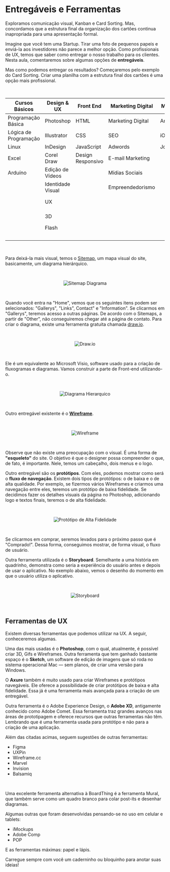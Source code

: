 # Entregáveis e Ferramentas

Exploramos comunicação visual, Kanban e Card Sorting. Mas, concordamos que a estrutura final da organização dos cartões continua inapropriada para uma apresentação formal.

Imagine que você tem uma Startup. Tirar uma foto de pequenos papeis e enviá-la aos investidores não parece a melhor opção. Como profissionais de UX, temos que saber como entregar o nosso trabalho para os clientes. Nesta aula, comentaremos sobre algumas opções de **entregáveis**.

Mas como podemos entregar os resultados? Começaremos pelo exemplo do Card Sorting. Criar uma planilha com a estrutura final dos cartões é uma opção mais profissional.

<br>

Cursos Básicos | Design & UX | Front End | Marketing Digital | Mobile | Programação
------------ | ------------- | ------------- | ------------- | ------------- | -------------
Programação Básica | Photoshop | HTML | Marketing Digital | Android | Java
Lógica de Programação | Illustrator | CSS | SEO | iOS | PHP
Linux | InDesign | JavaScript | Adwords | Jogos | C# e .NET
Excel | Corel Draw | Design Responsivo | E-mail Marketing |  | Python
Arduíno | Edição de Vídeos |  | Mídias Sociais |  | Ruby
&nbsp;  | Identidade Visual |  | Empreendedorismo |  | Banco de Dados
&nbsp;  | UX | |  |  | Lógica de Programação
&nbsp;  | 3D |  | | | Programação Básica
&nbsp;  | Flash |  |  |  | Framework
&nbsp;  |  |  |  |  | Infraestrutura
    
<br>

Para deixá-la mais visual, temos o [Sitemap](https://www.xml-sitemaps.com/), um mapa visual do site, basicamente, um diagrama hierárquico.

<br>

<div align="center">

![Sitemap Diagrama](images/sitemap-diagrama.png)

</div>

<br>


Quando você entra na "Home", vemos que os seguintes itens podem ser selecionados: "Gallerys", "Links", Contact" e "Information". Se clicarmos em "Gallerys", teremos acesso a outras páginas. De acordo com o Sitemaps, a partir de "Other", não conseguiremos chegar até a página de contato. Para criar o diagrama, existe uma ferramenta gratuita chamada [draw.io](https://app.diagrams.net/).


<br>

<div align="center">

![Draw.io](images/draw-io.png)

</div>

<br>

Ele é um equivalente ao Microsoft Visio, software usado para a criação de fluxogramas e diagramas. Vamos construir a parte de Front-end utilizando-o.


<br>

<div align="center">

![Diagrama Hierarquico](images/diagrama-hierarquico.png)

</div>

<br>


Outro entregável existente é o [**Wireframe**](https://wireframe.cc/).


<br>

<div align="center">

![Wireframe](images/wireframe.png)

</div>

<br>


Observe que não existe uma preocupação com o visual. É uma forma de **"esqueleto"** do site. O objetivo é que o designer possa compreender o que, de fato, é importante. Nele, temos um cabeçalho, dois menus e o logo.

Outro entregável são os **protótipos**. Com eles, podemos mostrar como será o **fluxo de navegação**. Existem dois tipos de protótipos: o de baixa e o de alta qualidade. Por exemplo, se fizermos vários Wireframes e criarmos uma navegação entre eles, teremos um protótipo de baixa fidelidade. Se decidimos fazer os detalhes visuais da página no Photoshop, adicionando logo e textos finais, teremos o de alta fidelidade.


<br>

<div align="center">

![Protótipo de Alta Fidelidade](images/prototipo-de-alta-fidelidade.png)

</div>

<br>

Se clicarmos em comprar, seremos levados para o próximo passo que é "Comprado!". Dessa forma, conseguimos mostrar, de forma visual, o fluxo de usuário. 

Outra ferramenta utilizada é o **Storyboard**. Semelhante a uma história em quadrinho, demonstra como seria a experiência do usuário antes e depois de usar o aplicativo. No exemplo abaixo, vemos o desenho do momento em que o usuário utiliza o aplicativo.


<br>

<div align="center">

![Storyboard](images/storyboard.jpg)

</div>

<br>

## Ferramentas de UX

Existem diversas ferramentas que podemos utilizar na UX. A seguir, conheceremos algumas.

Uma das mais usadas é o **Photoshop**, com o qual, atualmente, é possível criar 3D, Gifs e Wireframes. Outra ferramenta que tem ganhado bastante espaço é o **Sketch**, um software de edição de imagens que só roda no sistema operacional Mac — sem planos, de criar uma versão para Windows.

O **Axure** também é muito usado para criar Wireframes e protótipos navegáveis. Ele oferece a possibilidade de criar protótipos de baixa e alta fidelidade. Essa já é uma ferramenta mais avançada para a criação de um entregável.

Outra ferramenta é o Adobe Experience Design, o **Adobe XD**, antigamente conhecido como Adobe Comet. Essa ferramenta traz grandes avanços nas áreas de prototipagem e oferece recursos que outras ferramentas não têm. Lembrando que é uma ferramenta usada para protótipo e não para a criação de uma aplicação.

Além das citadas acimas, seguem sugestões de outras ferramentas:

+ Figma
+ UXPin
+ Wireframe.cc
+ Marvel
+ Invision
+ Balsamiq

<br>

Uma excelente ferramenta alternativa à BoardThing é a ferramenta Mural, que também serve como um quadro branco para colar post-its e desenhar diagramas.

Algumas outras que foram desenvolvidas pensando-se no uso em celular e tablets:

+ iMockups
+ Adobe Comp
+ POP

E as ferramentas máximas: papel e lápis.

Carregue sempre com você um caderninho ou bloquinho para anotar suas ideias!

